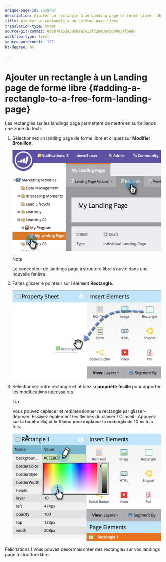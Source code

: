 ```yaml
---
unique-page-id: 2359707
description: Ajouter un rectangle à un Landing page de forme libre - Documents marketing - Documentation du produit
title: Ajouter un rectangle à un Landing page libre
translation-type: tm+mt
source-git-commit: 00887ea53e395bea3a11fd28e0ac98b085ef6ed8
workflow-type: tm+mt
source-wordcount: '122'
ht-degree: 0%

---
```



# Ajouter un rectangle à un Landing page de forme libre {#adding-a-rectangle-to-a-free-form-landing-page}

Les rectangles sur les landings page permettent de mettre en surbrillance une zone du texte.

1. Sélectionnez un landing page de forme libre et cliquez sur **Modifier** **Brouillon**.

   ![](assets/image2014-9-16-14-3a50-3a51.png)

   >[!NOTE]
   >
   >Le concepteur de landings page à structure libre s’ouvre dans une nouvelle fenêtre.

1. Faites glisser le pointeur sur l’élément **Rectangle**.

   ![](assets/image2015-5-21-14-3a48-3a45.png)

1. Sélectionnez votre rectangle et utilisez la **propriété** **feuille** pour apporter les modifications nécessaires.

   >[!TIP]
   >
   >Vous pouvez déplacer et redimensionner le rectangle par glisser-déposer. Essayez également les flèches du clavier ! Conseil : Appuyez sur la touche Maj et la flèche pour déplacer le rectangle de 10 px à la fois.

   ![](assets/image2015-5-21-14-3a50-3a24.png)

Félicitations ! Vous pouvez désormais créer des rectangles sur vos landings page à structure libre.
